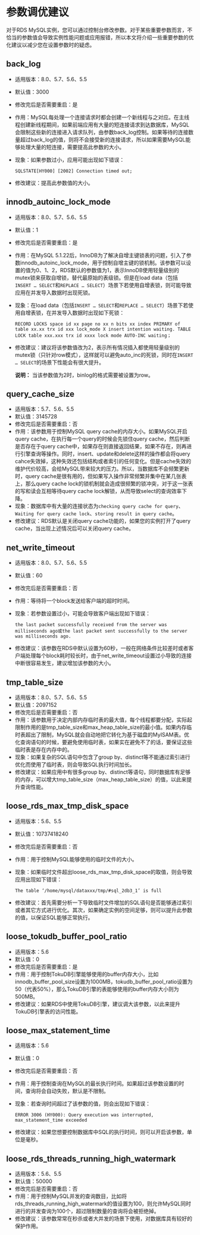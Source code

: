 # 参数调优建议

对于RDS MySQL实例，您可以通过控制台修改参数。对于某些重要参数而言，不恰当的参数值会导致实例性能问题或应用报错，所以本文将介绍一些重要参数的优化建议以减少您在设置参数时的疑虑。

## back\_log

-   适用版本：8.0、5.7、5.6、5.5
-   默认值：3000
-   修改完后是否需要重启：是
-   作用：MySQL每处理一个连接请求时都会创建一个新线程与之对应。在主线程创建新线程期间，如果前端应用有大量的短连接请求到达数据库，MySQL会限制这些新的连接进入请求队列，由参数back\_log控制。如果等待的连接数量超过back\_log的值，则将不会接受新的连接请求，所以如果需要MySQL能够处理大量的短连接，需要提高此参数的大小。
-   现象：如果参数过小，应用可能出现如下错误：

    ```
    SQLSTATE[HY000] [2002] Connection timed out;
    ```

-   修改建议：提高此参数值的大小。

## innodb\_autoinc\_lock\_mode

-   适用版本：8.0、5.7、5.6、5.5
-   默认值：1
-   修改完后是否需要重启：是
-   作用：在MySQL 5.1.22后，InnoDB为了解决自增主键锁表的问题，引入了参数innodb\_autoinc\_lock\_mode，用于控制自增主键的锁机制。该参数可以设置的值为0、1、2，RDS默认的参数值为1，表示InnoDB使用轻量级别的mutex锁来获取自增锁，替代最原始的表级锁。但是在load data（包括`INSERT … SELECT`和`REPLACE … SELECT`）场景下若使用自增表锁，则可能导致应用在并发导入数据时出现死锁。
-   现象：在load data（包括`INSERT … SELECT`和`REPLACE … SELECT`）场景下若使用自增表锁，在并发导入数据时出现如下死锁：

    ```
    RECORD LOCKS space id xx page no xx n bits xx index PRIMARY of table xx.xx trx id xxx lock_mode X insert intention waiting. TABLE LOCK table xxx.xxx trx id xxxx lock mode AUTO-INC waiting；
    ```

-   修改建议：建议将该参数值改为2，表示所有情况插入都使用轻量级别的mutex锁（只针对row模式），这样就可以避免auto\_inc的死锁，同时在`INSERT … SELECT`的场景下性能会有很大提升。

    **说明：** 当该参数值为2时，binlog的格式需要被设置为row。


## query\_cache\_size

-   适用版本：5.7、5.6、5.5
-   默认值：3145728
-   修改完后是否需要重启：否
-   作用：该参数用于控制MySQL query cache的内存大小。如果MySQL开启query cache，在执行每一个query的时候会先锁住query cache，然后判断是否存在于query cache中，如果存在则直接返回结果，如果不存在，则再进行引擎查询等操作。同时，insert、update和delete这样的操作都会将query cahce失效掉，这种失效还包括结构或者索引的任何变化。但是cache失效的维护代价较高，会给MySQL带来较大的压力。所以，当数据库不会频繁更新时，query cache是很有用的，但如果写入操作非常频繁并集中在某几张表上，那么query cache lock的锁机制就会造成很频繁的锁冲突，对于这一张表的写和读会互相等待query cache lock解锁，从而导致select的查询效率下降。
-   现象：数据库中有大量的连接状态为`checking query cache for query`、`Waiting for query cache lock`、`storing result in query cache`。
-   修改建议：RDS默认是关闭query cache功能的，如果您的实例打开了query cache，当出现上述情况后可以关闭query cache。

## net\_write\_timeout

-   适用版本：8.0、5.7、5.6、5.5
-   默认值：60
-   修改完后是否需要重启：否
-   作用：等待将一个block发送给客户端的超时时间。
-   现象：若参数设置过小，可能会导致客户端出现如下错误：

    ```
    the last packet successfully received from the server was milliseconds ago或the last packet sent successfully to the server was milliseconds ago.
    ```

-   修改建议：该参数在RDS中默认设置为60秒，一般在网络条件比较差时或者客户端处理每个block耗时较长时，由于net\_write\_timeout设置过小导致的连接中断很容易发生，建议增加该参数的大小。

## tmp\_table\_size

-   适用版本：8.0、5.7、5.6、5.5
-   默认值：2097152
-   修改完后是否需要重启：否
-   作用：该参数用于决定内部内存临时表的最大值，每个线程都要分配，实际起限制作用的是tmp\_table\_size和max\_heap\_table\_size的最小值。如果内存临时表超出了限制，MySQL就会自动地把它转化为基于磁盘的MyISAM表。优化查询语句的时候，要避免使用临时表，如果实在避免不了的话，要保证这些临时表是存在内存中的。
-   现象：如果复杂的SQL语句中包含了group by、distinct等不能通过索引进行优化而使用了临时表，则会导致SQL执行时间加长。
-   修改建议：如果应用中有很多group by、distinct等语句，同时数据库有足够的内存，可以增大tmp\_table\_size（max\_heap\_table\_size）的值，以此来提升查询性能。

## loose\_rds\_max\_tmp\_disk\_space

-   适用版本：5.6、5.5
-   默认值：10737418240
-   修改完后是否需要重启：否
-   作用：用于控制MySQL能够使用的临时文件的大小。
-   现象：如果临时文件超出loose\_rds\_max\_tmp\_disk\_space的取值，则会导致应用出现如下错误：

    ```
    The table ‘/home/mysql/dataxxx/tmp/#sql_2db3_1’ is full
    ```

-   修改建议：首先需要分析一下导致临时文件增加的SQL语句是否能够通过索引或者其它方式进行优化。其次，如果确定实例的空间足够，则可以提升此参数的值，以保证SQL能够正常执行。

## loose\_tokudb\_buffer\_pool\_ratio

-   适用版本：5.6
-   默认值：0
-   修改完后是否需要重启：是
-   作用：用于控制TokuDB引擎能够使用的buffer内存大小，比如innodb\_buffer\_pool\_size设置为1000MB，tokudb\_buffer\_pool\_ratio设置为50（代表50%），那么TokuDB引擎的表能够使用的buffer内存大小则为500MB。
-   修改建议：如果RDS中使用TokuDB引擎，建议调大该参数，以此来提升TokuDB引擎表的访问性能。

## loose\_max\_statement\_time

-   适用版本：5.6
-   默认值：0
-   修改完后是否需要重启：否
-   作用：用于控制查询在MySQL的最长执行时间。如果超过该参数设置的时间，查询将会自动失败，默认是不限制。
-   现象：若查询时间超过了该参数的值，则会出现如下错误：

    ```
    ERROR 3006 (HY000): Query execution was interrupted, max_statement_time exceeded
    ```

-   修改建议：如果您想要控制数据库中SQL的执行时间，则可以开启该参数，单位是毫秒。

## loose\_rds\_threads\_running\_high\_watermark

-   适用版本：5.6、5.5
-   默认值：50000
-   修改完后是否需要重启：否
-   作用：用于控制MySQL并发的查询数目，比如将rds\_threads\_running\_high\_watermark的值设置为100，则允许MySQL同时进行的并发查询为100个，超过限制数量的查询将会被拒绝掉。
-   修改建议：该参数常常在秒杀或者大并发的场景下使用，对数据库具有较好的保护作用。

